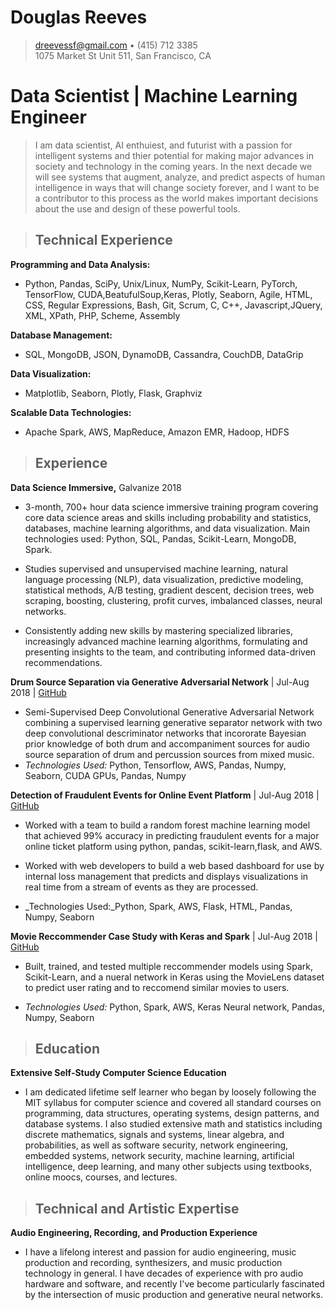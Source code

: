 # Douglas Reeves
> <dreevessf@gmail.com> •  (415) 712 3385\
> 1075 Market St Unit 511, San Francisco, CA

Data Scientist | Machine Learning Engineer
===
>  I am data scientist, AI enthuiest, and futurist with a passion for intelligent systems and thier potential for making major advances in society and technology in the coming years.  In the next   decade we will see systems that augment, analyze, and predict aspects of human intelligence in ways that will change society forever, and I want to be a contributor to this process as the world makes important decisions about the use and design of these powerful tools.

> ## Technical Experience
**Programming and Data Analysis:**
   * Python, Pandas, SciPy, Unix/Linux, NumPy, Scikit-Learn, PyTorch, TensorFlow, CUDA,BeatufulSoup,Keras, Plotly, Seaborn, Agile, HTML, CSS, Regular Expressions, Bash, Git, Scrum, C, C++, Javascript,JQuery, XML, XPath, PHP, Scheme, Assembly

**Database Management:**

   * SQL, MongoDB, JSON, DynamoDB, Cassandra, CouchDB, DataGrip

   **Data Visualization:**

   * Matplotlib, Seaborn, Plotly, Flask, Graphviz

   **Scalable Data Technologies:**

   * Apache Spark, AWS, MapReduce, Amazon EMR, Hadoop, HDFS



> ## Experience
**Data Science Immersive,** Galvanize 2018

* 3-month, 700+ hour data science immersive training program covering core data science areas and skills including probability and statistics, databases, machine learning algorithms, and data visualization. Main technologies used: Python, SQL, Pandas, Scikit-Learn, MongoDB, Spark.

* Studies supervised and unsupervised machine learning, natural language processing (NLP), data visualization, predictive modeling, statistical methods, A/B testing, gradient descent, decision trees, web scraping, boosting, clustering, profit curves, imbalanced classes, neural networks.

* Consistently adding new skills by mastering specialized libraries, increasingly advanced machine    learning algorithms, formulating and presenting insights to the team, and contributing informed   data-driven recommendations.

**Drum Source Separation via Generative Adversarial Network** | Jul-Aug 2018 | [GitHub](https://github.com/NullspaceSF/DSSGAN)

* Semi-Supervised Deep Convolutional Generative Adversarial Network combining a supervised learning generative separator network with two deep convolutional descriminator networks that incororate  Bayesian prior knowledge of both drum and accompaniment sources for audio source separation of drum and percussion sources from mixed music.
* _Technologies Used:_ Python, Tensorflow, AWS, Pandas, Numpy, Seaborn, CUDA GPUs, Pandas, Numpy

**Detection of Fraudulent Events for Online Event Platform** | Jul-Aug 2018 | [GitHub](https://github.com/NullspaceSF/Fraud-Detection-Case-Study)
* Worked with a team to build a random forest machine learning model that achieved 99% accuracy in predicting fraudulent events for a major online ticket platform using python, pandas, scikit-learn,flask, and AWS.

* Worked with web developers to build a web based dashboard for use by internal loss management that predicts and displays visualizations in real time from a stream of events as they are processed.

* _Technologies Used:_Python, Spark, AWS, Flask, HTML, Pandas, Numpy, Seaborn

**Movie Reccommender Case Study with Keras and Spark** | Jul-Aug 2018 | [GitHub](https://github.com/NullspaceSF/Movie-Recommender-Case-Study-with-Keras.git)
* Built, trained, and tested multiple reccommender models using Spark, Scikit-Learn, and a nueral network in Keras using the MovieLens dataset to predict user rating and to reccomend similar movies to users.

* _Technologies Used:_ Python, Spark, AWS, Keras Neural network, Pandas, Numpy, Seaborn



> ## Education

**Extensive Self-Study Computer Science Education** 

* I am dedicated lifetime self learner who began by loosely following the MIT syllabus for computer science and covered all standard courses on programming, data structures, operating systems, design patterns, and database systems. I also studied extensive math and statistics including discrete mathematics, signals and systems, linear algebra, and probabilities, as well as software security, network engineering, embedded systems, network security, machine learning, artificial intelligence, deep learning, and many other subjects using textbooks, online moocs, courses, and lectures.

> ## Technical and Artistic Expertise

**Audio Engineering, Recording, and Production Experience**
* I have a lifelong interest and passion for audio engineering, music production and recording, synthesizers, and music production technology in general. I have decades of experience with pro audio hardware and software, and recently I've become particularly fascinated by the intersection of music production and generative neural networks.


